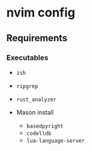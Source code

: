 # nvim config
## Requirements
### Executables
- `zsh`
- `ripgrep`
- `rust_analyzer`

- Mason install
    - `basedpyright`
    - `codelldb`
    - `lua-language-server`
